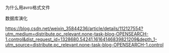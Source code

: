 为什么用avro格式文件

数据库演化



https://blog.csdn.net/weixin_35844236/article/details/112127554?utm_medium=distribute.pc_relevant.none-task-blog-OPENSEARCH-1.control&dist_request_id=1328680.54241.16164146839821209&depth_1-utm_source=distribute.pc_relevant.none-task-blog-OPENSEARCH-1.control